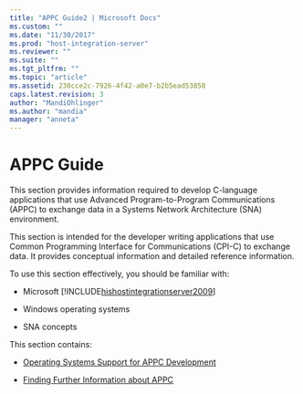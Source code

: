 ```yaml
---
title: "APPC Guide2 | Microsoft Docs"
ms.custom: ""
ms.date: "11/30/2017"
ms.prod: "host-integration-server"
ms.reviewer: ""
ms.suite: ""
ms.tgt_pltfrm: ""
ms.topic: "article"
ms.assetid: 230cce2c-7926-4f42-a0e7-b2b5ead53850
caps.latest.revision: 3
author: "MandiOhlinger"
ms.author: "mandia"
manager: "anneta"
---
```

# APPC Guide
This section provides information required to develop C-language applications that use Advanced Program-to-Program Communications (APPC) to exchange data in a Systems Network Architecture (SNA) environment.  
  
 This section is intended for the developer writing applications that use Common Programming Interface for Communications (CPI-C) to exchange data. It provides conceptual information and detailed reference information.  
  
 To use this section effectively, you should be familiar with:  
  
-   Microsoft [!INCLUDE[hishostintegrationserver2009](../includes/hishostintegrationserver2009-md.md)]  
  
-   Windows operating systems  
  
-   SNA concepts  
  
 This section contains:  
  
-   [Operating Systems Support for APPC Development](../core/operating-systems-support-for-appc-development1.md)  
  
-   [Finding Further Information about APPC](../core/finding-further-information-about-appc2.md)